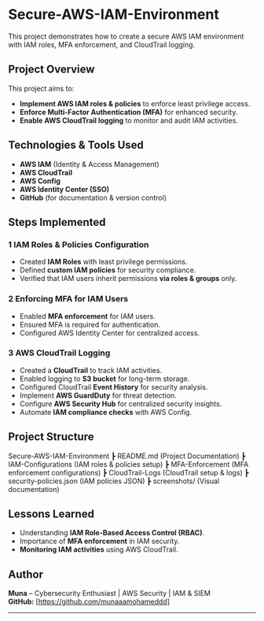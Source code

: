 # Secure-AWS-IAM-Environment

This project demonstrates how to create a secure AWS IAM environment with IAM roles, MFA enforcement, and CloudTrail logging.

## Project Overview
This project aims to:
- **Implement AWS IAM roles & policies** to enforce least privilege access.
- **Enforce Multi-Factor Authentication (MFA)** for enhanced security.
- **Enable AWS CloudTrail logging** to monitor and audit IAM activities.

## Technologies & Tools Used
- **AWS IAM** (Identity & Access Management)
- **AWS CloudTrail**
- **AWS Config**
- **AWS Identity Center (SSO)**
- **GitHub** (for documentation & version control)

##  Steps Implemented

### 1️ **IAM Roles & Policies Configuration**
- Created **IAM Roles** with least privilege permissions.
- Defined **custom IAM policies** for security compliance.
- Verified that IAM users inherit permissions **via roles & groups** only.

### 2️ **Enforcing MFA for IAM Users**
- Enabled **MFA enforcement** for IAM users.
- Ensured MFA is required for authentication.
- Configured AWS Identity Center for centralized access.

### 3️ **AWS CloudTrail Logging**
- Created a **CloudTrail** to track IAM activities.
- Enabled logging to **S3 bucket** for long-term storage.
- Configured CloudTrail **Event History** for security analysis.
- Implement **AWS GuardDuty** for threat detection.
- Configure **AWS Security Hub** for centralized security insights.
- Automate **IAM compliance checks** with AWS Config.

##  Project Structure
 Secure-AWS-IAM-Environment ┣  README.md (Project Documentation) ┣  IAM-Configurations (IAM roles & policies setup) ┣  MFA-Enforcement (MFA enforcement configurations) ┣  CloudTrail-Logs (CloudTrail setup & logs) ┣  security-policies.json (IAM policies JSON) ┣  screenshots/ (Visual documentation)


## Lessons Learned
- Understanding **IAM Role-Based Access Control (RBAC)**.
- Importance of **MFA enforcement** in IAM security.
- **Monitoring IAM activities** using AWS CloudTrail.


##  Author
**Muna** – Cybersecurity Enthusiast  | AWS Security | IAM & SIEM  
 **GitHub:** [https://github.com/munaaamohameddd]  


---


